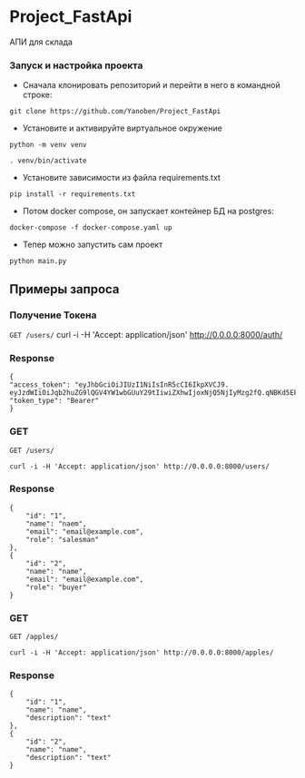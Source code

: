 # Project_FastApi
АПИ для склада

### Запуск и настройка проекта
- Сначала клонировать репозиторий и перейти в него в командной строке:

```
git clone https://github.com/Yanoben/Project_FastApi
```

- Установите и активируйте виртуальное окружение
```
python -m venv venv

. venv/bin/activate
```

- Установите зависимости из файла requirements.txt
```
pip install -r requirements.txt
``` 

- Потом docker compose, он запускает контейнер БД на postgres:
```
docker-compose -f docker-compose.yaml up
```

- Тепер можно запустить сам проект
```
python main.py
```

## Примеры запроса

### Получение Токена

`GET /users/`
    curl -i -H 'Accept: application/json' http://0.0.0.0:8000/auth/

### Response

    {
    "access_token": "eyJhbGciOiJIUzI1NiIsInR5cCI6IkpXVCJ9.    eyJzdWIiOiJqb2huZG9lQGV4YW1wbGUuY29tIiwiZXhwIjoxNjQ5NjIyMzg2fQ.qNBKd5EFtlmwuK_WYiPiUJNq60EMXm0l2Fqv8B5YVTU",
    "token_type": "Bearer"
    }


### GET

`GET /users/`

    curl -i -H 'Accept: application/json' http://0.0.0.0:8000/users/

### Response
    {
        "id": "1",
        "name": "naem",
        "email": "email@example.com",
        "role": "salesman"
    },
    {
        "id": "2",
        "name": "name",
        "email": "email@example.com",
        "role": "buyer"
    }


### GET

`GET /apples/`

    curl -i -H 'Accept: application/json' http://0.0.0.0:8000/apples/

### Response
    {
        "id": "1",
        "name": "name",
        "description": "text"
    },
    {
        "id": "2",
        "name": "name",
        "description": "text"
    }


